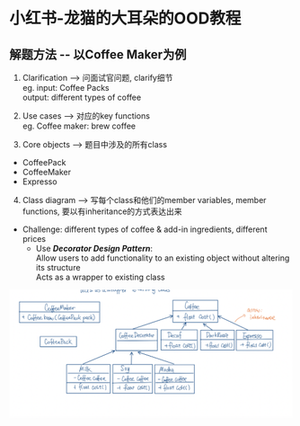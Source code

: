 # 小红书-龙猫的大耳朵的OOD教程

## 解题方法 -- 以Coffee Maker为例
1. Clarification --> 问面试官问题, clarify细节  
    eg. input: Coffee Packs  
        output: different types of coffee
2. Use cases --> 对应的key functions  
    eg. Coffee maker: brew coffee

3. Core objects --> 题目中涉及的所有class  
* CoffeePack
* CoffeeMaker
* Expresso
4. Class diagram --> 写每个class和他们的member variables, member functions, 要以有inheritance的方式表达出来  
* Challenge: different types of coffee & add-in ingredients, different prices  
    * Use ***Decorator Design Pattern***:  
        Allow users to add functionality to an existing object without altering its structure  
        Acts as a wrapper to existing class

![这是图片](/img/CoffeeMaker.png "Magic Gardens")
